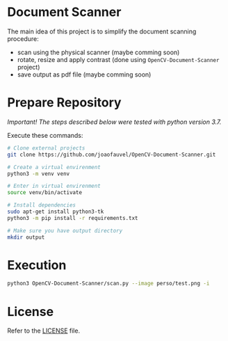 # Document Scanner

The main idea of this project is to simplify the document scanning procedure:
- scan using the physical scanner (maybe comming soon)
- rotate, resize and apply contrast (done using `OpenCV-Document-Scanner` project)
- save output as pdf file (maybe comming soon)

# Prepare Repository

*Important! The steps described below were tested with python version 3.7.*

Execute these commands:
```sh 
# Clone external projects
git clone https://github.com/joaofauvel/OpenCV-Document-Scanner.git

# Create a virtual envirenment
python3 -m venv venv

# Enter in virtual envirenment
source venv/bin/activate

# Install dependencies
sudo apt-get install python3-tk
python3 -m pip install -r requirements.txt

# Make sure you have output directory
mkdir output
```

# Execution 

```sh
python3 OpenCV-Document-Scanner/scan.py --image perso/test.png -i
```

# License

Refer to the [LICENSE](LICENSE) file.
